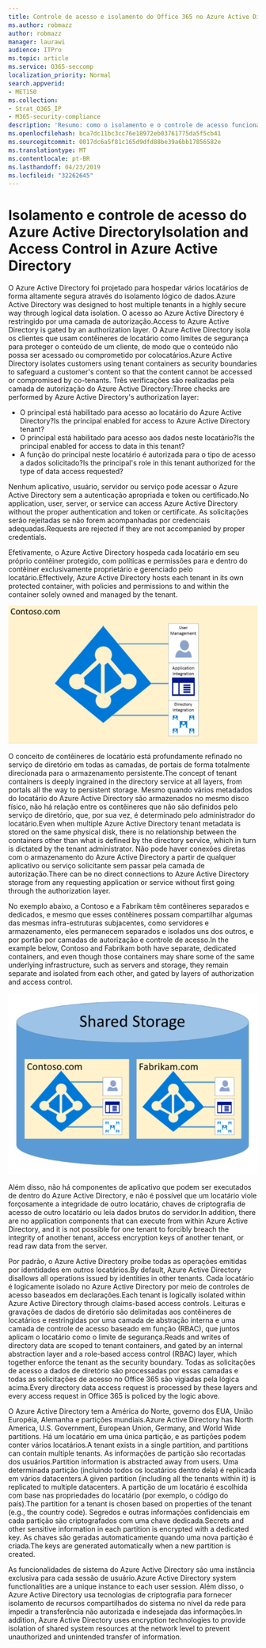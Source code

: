 ```yaml
---
title: Controle de acesso e isolamento do Office 365 no Azure Active Directory
ms.author: robmazz
author: robmazz
manager: laurawi
audience: ITPro
ms.topic: article
ms.service: O365-seccomp
localization_priority: Normal
search.appverid:
- MET150
ms.collection:
- Strat_O365_IP
- M365-security-compliance
description: 'Resumo: como o isolamento e o controle de acesso funcionam no Azure Active Directory.'
ms.openlocfilehash: bca7dc11bc3cc76e18972eb03761775da5f5cb41
ms.sourcegitcommit: 0017dc6a5f81c165d9dfd88be39a6bb17856582e
ms.translationtype: MT
ms.contentlocale: pt-BR
ms.lasthandoff: 04/23/2019
ms.locfileid: "32262645"
---
```

# <a name="isolation-and-access-control-in-azure-active-directory"></a><span data-ttu-id="b0dd0-103">Isolamento e controle de acesso do Azure Active Directory</span><span class="sxs-lookup"><span data-stu-id="b0dd0-103">Isolation and Access Control in Azure Active Directory</span></span>

<span data-ttu-id="b0dd0-104">O Azure Active Directory foi projetado para hospedar vários locatários de forma altamente segura através do isolamento lógico de dados.</span><span class="sxs-lookup"><span data-stu-id="b0dd0-104">Azure Active Directory was designed to host multiple tenants in a highly secure way through logical data isolation.</span></span> <span data-ttu-id="b0dd0-105">O acesso ao Azure Active Directory é restringido por uma camada de autorização.</span><span class="sxs-lookup"><span data-stu-id="b0dd0-105">Access to Azure Active Directory is gated by an authorization layer.</span></span> <span data-ttu-id="b0dd0-106">O Azure Active Directory isola os clientes que usam contêineres de locatário como limites de segurança para proteger o conteúdo de um cliente, de modo que o conteúdo não possa ser acessado ou comprometido por colocatários.</span><span class="sxs-lookup"><span data-stu-id="b0dd0-106">Azure Active Directory isolates customers using tenant containers as security boundaries to safeguard a customer's content so that the content cannot be accessed or compromised by co-tenants.</span></span> <span data-ttu-id="b0dd0-107">Três verificações são realizadas pela camada de autorização do Azure Active Directory:</span><span class="sxs-lookup"><span data-stu-id="b0dd0-107">Three checks are performed by Azure Active Directory's authorization layer:</span></span>
- <span data-ttu-id="b0dd0-108">O principal está habilitado para acesso ao locatário do Azure Active Directory?</span><span class="sxs-lookup"><span data-stu-id="b0dd0-108">Is the principal enabled for access to Azure Active Directory tenant?</span></span>
- <span data-ttu-id="b0dd0-109">O principal está habilitado para acesso aos dados neste locatário?</span><span class="sxs-lookup"><span data-stu-id="b0dd0-109">Is the principal enabled for access to data in this tenant?</span></span>
- <span data-ttu-id="b0dd0-110">A função do principal neste locatário é autorizada para o tipo de acesso a dados solicitado?</span><span class="sxs-lookup"><span data-stu-id="b0dd0-110">Is the principal's role in this tenant authorized for the type of data access requested?</span></span>

<span data-ttu-id="b0dd0-111">Nenhum aplicativo, usuário, servidor ou serviço pode acessar o Azure Active Directory sem a autenticação apropriada e token ou certificado.</span><span class="sxs-lookup"><span data-stu-id="b0dd0-111">No application, user, server, or service can access Azure Active Directory without the proper authentication and token or certificate.</span></span> <span data-ttu-id="b0dd0-112">As solicitações serão rejeitadas se não forem acompanhadas por credenciais adequadas.</span><span class="sxs-lookup"><span data-stu-id="b0dd0-112">Requests are rejected if they are not accompanied by proper credentials.</span></span>

<span data-ttu-id="b0dd0-113">Efetivamente, o Azure Active Directory hospeda cada locatário em seu próprio contêiner protegido, com políticas e permissões para e dentro do contêiner exclusivamente proprietário e gerenciado pelo locatário.</span><span class="sxs-lookup"><span data-stu-id="b0dd0-113">Effectively, Azure Active Directory hosts each tenant in its own protected container, with policies and permissions to and within the container solely owned and managed by the tenant.</span></span>
 
![Contêiner do Azure](media/office-365-isolation-azure-container.png)

<span data-ttu-id="b0dd0-115">O conceito de contêineres de locatário está profundamente refinado no serviço de diretório em todas as camadas, de portais de forma totalmente direcionada para o armazenamento persistente.</span><span class="sxs-lookup"><span data-stu-id="b0dd0-115">The concept of tenant containers is deeply ingrained in the directory service at all layers, from portals all the way to persistent storage.</span></span> <span data-ttu-id="b0dd0-116">Mesmo quando vários metadados do locatário do Azure Active Directory são armazenados no mesmo disco físico, não há relação entre os contêineres que não são definidos pelo serviço de diretório, que, por sua vez, é determinado pelo administrador do locatário.</span><span class="sxs-lookup"><span data-stu-id="b0dd0-116">Even when multiple Azure Active Directory tenant metadata is stored on the same physical disk, there is no relationship between the containers other than what is defined by the directory service, which in turn is dictated by the tenant administrator.</span></span> <span data-ttu-id="b0dd0-117">Não pode haver conexões diretas com o armazenamento do Azure Active Directory a partir de qualquer aplicativo ou serviço solicitante sem passar pela camada de autorização.</span><span class="sxs-lookup"><span data-stu-id="b0dd0-117">There can be no direct connections to Azure Active Directory storage from any requesting application or service without first going through the authorization layer.</span></span>

<span data-ttu-id="b0dd0-118">No exemplo abaixo, a Contoso e a Fabrikam têm contêineres separados e dedicados, e mesmo que esses contêineres possam compartilhar algumas das mesmas infra-estruturas subjacentes, como servidores e armazenamento, eles permanecem separados e isolados uns dos outros, e por portão por camadas de autorização e controle de acesso.</span><span class="sxs-lookup"><span data-stu-id="b0dd0-118">In the example below, Contoso and Fabrikam both have separate, dedicated containers, and even though those containers may share some of the same underlying infrastructure, such as servers and storage, they remain separate and isolated from each other, and gated by layers of authorization and access control.</span></span>
 
![Contêineres dedicados do Azure](media/office-365-isolation-azure-dedicated-containers.png)

<span data-ttu-id="b0dd0-120">Além disso, não há componentes de aplicativo que podem ser executados de dentro do Azure Active Directory, e não é possível que um locatário viole forçosamente a integridade de outro locatário, chaves de criptografia de acesso de outro locatário ou leia dados brutos do servidor.</span><span class="sxs-lookup"><span data-stu-id="b0dd0-120">In addition, there are no application components that can execute from within Azure Active Directory, and it is not possible for one tenant to forcibly breach the integrity of another tenant, access encryption keys of another tenant, or read raw data from the server.</span></span>

<span data-ttu-id="b0dd0-121">Por padrão, o Azure Active Directory proíbe todas as operações emitidas por identidades em outros locatários.</span><span class="sxs-lookup"><span data-stu-id="b0dd0-121">By default, Azure Active Directory disallows all operations issued by identities in other tenants.</span></span> <span data-ttu-id="b0dd0-122">Cada locatário é logicamente isolado no Azure Active Directory por meio de controles de acesso baseados em declarações.</span><span class="sxs-lookup"><span data-stu-id="b0dd0-122">Each tenant is logically isolated within Azure Active Directory through claims-based access controls.</span></span> <span data-ttu-id="b0dd0-123">Leituras e gravações de dados de diretório são delimitadas aos contêineres de locatários e restringidas por uma camada de abstração interna e uma camada de controle de acesso baseado em função (RBAC), que juntos aplicam o locatário como o limite de segurança.</span><span class="sxs-lookup"><span data-stu-id="b0dd0-123">Reads and writes of directory data are scoped to tenant containers, and gated by an internal abstraction layer and a role-based access control (RBAC) layer, which together enforce the tenant as the security boundary.</span></span> <span data-ttu-id="b0dd0-124">Todas as solicitações de acesso a dados de diretório são processadas por essas camadas e todas as solicitações de acesso no Office 365 são vigiadas pela lógica acima.</span><span class="sxs-lookup"><span data-stu-id="b0dd0-124">Every directory data access request is processed by these layers and every access request in Office 365 is policed by the logic above.</span></span>

<span data-ttu-id="b0dd0-125">O Azure Active Directory tem a América do Norte, governo dos EUA, União Européia, Alemanha e partições mundiais.</span><span class="sxs-lookup"><span data-stu-id="b0dd0-125">Azure Active Directory has North America, U.S. Government, European Union, Germany, and World Wide partitions.</span></span> <span data-ttu-id="b0dd0-126">Há um locatário em uma única partição, e as partições podem conter vários locatários.</span><span class="sxs-lookup"><span data-stu-id="b0dd0-126">A tenant exists in a single partition, and partitions can contain multiple tenants.</span></span> <span data-ttu-id="b0dd0-127">As informações de partição são recortadas dos usuários.</span><span class="sxs-lookup"><span data-stu-id="b0dd0-127">Partition information is abstracted away from users.</span></span> <span data-ttu-id="b0dd0-128">Uma determinada partição (incluindo todos os locatários dentro dela) é replicada em vários datacenters.</span><span class="sxs-lookup"><span data-stu-id="b0dd0-128">A given partition (including all the tenants within it) is replicated to multiple datacenters.</span></span> <span data-ttu-id="b0dd0-129">A partição de um locatário é escolhida com base nas propriedades do locatário (por exemplo, o código do país).</span><span class="sxs-lookup"><span data-stu-id="b0dd0-129">The partition for a tenant is chosen based on properties of the tenant (e.g., the country code).</span></span> <span data-ttu-id="b0dd0-130">Segredos e outras informações confidenciais em cada partição são criptografados com uma chave dedicada.</span><span class="sxs-lookup"><span data-stu-id="b0dd0-130">Secrets and other sensitive information in each partition is encrypted with a dedicated key.</span></span> <span data-ttu-id="b0dd0-131">As chaves são geradas automaticamente quando uma nova partição é criada.</span><span class="sxs-lookup"><span data-stu-id="b0dd0-131">The keys are generated automatically when a new partition is created.</span></span>

<span data-ttu-id="b0dd0-132">As funcionalidades de sistema do Azure Active Directory são uma instância exclusiva para cada sessão de usuário.</span><span class="sxs-lookup"><span data-stu-id="b0dd0-132">Azure Active Directory system functionalities are a unique instance to each user session.</span></span> <span data-ttu-id="b0dd0-133">Além disso, o Azure Active Directory usa tecnologias de criptografia para fornecer isolamento de recursos compartilhados do sistema no nível da rede para impedir a transferência não autorizada e indesejada das informações.</span><span class="sxs-lookup"><span data-stu-id="b0dd0-133">In addition, Azure Active Directory uses encryption technologies to provide isolation of shared system resources at the network level to prevent unauthorized and unintended transfer of information.</span></span>
